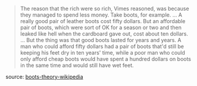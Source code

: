 > The reason that the rich were so rich, Vimes reasoned, was because they managed to spend less money. Take boots, for example. ... A really good pair of leather boots cost fifty dollars. But an affordable pair of boots, which were sort of OK for a season or two and then leaked like hell when the cardboard gave out, cost about ten dollars. ... But the thing was that good boots lasted for years and years. A man who could afford fifty dollars had a pair of boots that'd still be keeping his feet dry in ten years' time, while a poor man who could only afford cheap boots would have spent a hundred dollars on boots in the same time and would still have wet feet.

source: [boots-theory-wikipedia](https://en.wikipedia.org/wiki/Boots_theory)